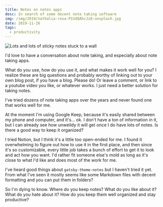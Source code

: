 ```yaml
---
title: Notes on notes apps
desc: In search of some decent note taking software
img: /img/2019/nathalia-rosa-P1SdQAhcJz8-unsplash.jpg
date: 2019-11-26
tags:
  - productivity
---
```


![Lots and lots of sticky notes stuck to a wall](nathalia-rosa-P1SdQAhcJz8-unsplash.jpg)

I'd love to have a conversation about note taking, and especially about note taking apps.

What do you use, how do you use it, and what makes it work well for you? I realize these are big questions and probably worthy of linking out to your own blog post, if you have a blog. Please do! Or leave a comment, or link to a youtube video you like, or whatever works. I just need a better solution for taking notes.

I've tried dozens of note taking apps over the years and never found one that works well for me.

At the moment I'm using Google Keep, because it's easily shared between my phone and computer, and it's... ok. I don't have a ton of information in it, but I can already see how unweildy it will get once I do have lots of notes. Is there a good way to keep it organized?

I tried Notion, but I think it's a little too open-ended for me. I found it overwhelming to figure out how to use it in the first place, and then since it's so customizable, every little job takes a bunch of effort to get it to look and act how you want. I'd rather fit someone else's mold as long as it's close to what I'd like and does most of the work for me.

I've heard good things about `gatsby-theme-notes` but I haven't tried it yet. From what I've seen it mostly seems like some Markdown files with decent formatting and you can put them in folders?

So I'm dying to know. Where do you keep notes? What do you like about it? What do you hate about it? How do you keep them well organized and stay productive?
